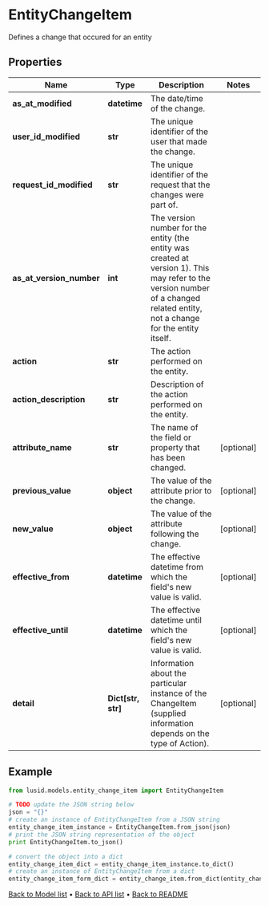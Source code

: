 # EntityChangeItem

Defines a change that occured for an entity

## Properties
Name | Type | Description | Notes
------------ | ------------- | ------------- | -------------
**as_at_modified** | **datetime** | The date/time of the change. | 
**user_id_modified** | **str** | The unique identifier of the user that made the change. | 
**request_id_modified** | **str** | The unique identifier of the request that the changes were part of. | 
**as_at_version_number** | **int** | The version number for the entity (the entity was created at version 1). This may refer to the version number of a changed related entity, not a change for the entity itself. | 
**action** | **str** | The action performed on the entity. | 
**action_description** | **str** | Description of the action performed on the entity. | 
**attribute_name** | **str** | The name of the field or property that has been changed. | [optional] 
**previous_value** | **object** | The value of the attribute prior to the change. | [optional] 
**new_value** | **object** | The value of the attribute following the change. | [optional] 
**effective_from** | **datetime** | The effective datetime from which the field&#39;s new value is valid. | [optional] 
**effective_until** | **datetime** | The effective datetime until which the field&#39;s new value is valid. | [optional] 
**detail** | **Dict[str, str]** | Information about the particular instance of the ChangeItem (supplied information depends on the type of Action). | [optional] 

## Example

```python
from lusid.models.entity_change_item import EntityChangeItem

# TODO update the JSON string below
json = "{}"
# create an instance of EntityChangeItem from a JSON string
entity_change_item_instance = EntityChangeItem.from_json(json)
# print the JSON string representation of the object
print EntityChangeItem.to_json()

# convert the object into a dict
entity_change_item_dict = entity_change_item_instance.to_dict()
# create an instance of EntityChangeItem from a dict
entity_change_item_form_dict = entity_change_item.from_dict(entity_change_item_dict)
```
[Back to Model list](../README.md#documentation-for-models) &#8226; [Back to API list](../README.md#documentation-for-api-endpoints) &#8226; [Back to README](../README.md)


